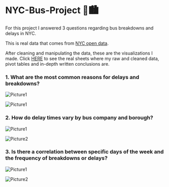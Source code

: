 # NYC-Bus-Project 🗽🏙️
For this project I answered 3 questions regarding bus breakdowns and delays in NYC.

This is real data that comes from [NYC open data](https://data.cityofnewyork.us/Transportation/Bus-Breakdown-and-Delays/ez4e-fazm/data_preview).

After cleaning and manipulating the data, these are the visualizations I made. Click [HERE](https://github.com/AJ-Carp/NYC-Bus-Project/blob/main/NYC%20Bus%20Project.xlsx) to see the real sheets where my raw and cleaned data, pivot tables and in-depth written conclusions are.

### 1.  What are the most common reasons for delays and breakdowns?
![Picture1](https://github.com/user-attachments/assets/024bf384-405f-44e7-b90b-d3b8cedc3339)
     
![Picture1](https://github.com/user-attachments/assets/4779ea5c-dcba-417a-8ee3-b1b198729f16)
### 2.  How do delay times vary by bus company and borough?
![Picture1](https://github.com/user-attachments/assets/b4b31434-00e1-46f6-a084-9d49cdd221b6)

![Picture2](https://github.com/user-attachments/assets/729189c2-432b-4516-8912-db35c6b145c6)
### 3.  Is there a correlation between specific days of the week and the frequency of breakdowns or delays?
![Picture1](https://github.com/user-attachments/assets/8e149a26-ab5d-4183-a577-c6930253f269)

![Picture2](https://github.com/user-attachments/assets/c10a9f35-989c-49eb-b31f-7e9d48b9cafb)



